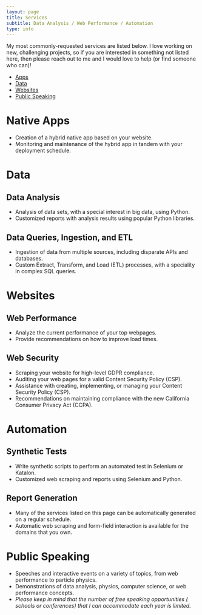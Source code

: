 ```yaml
---
layout: page
title: Services
subtitle: Data Analysis / Web Performance / Automation
type: info
---
```


My most commonly-requested services are listed below. I love working on new, challenging projects, so if you are interested in something not listed here, then please reach out to me and I would love to help (or find someone who can)!

- [Apps](#native-apps)
- [Data](#data)
- [Websites](#websites)
- [Public Speaking](#public-speaking)

# Native Apps
- Creation of a hybrid native app based on your website. 
- Monitoring and maintenance of the hybrid app in tandem with your deployment schedule. 

# Data
## Data Analysis
- Analysis of data sets, with a special interest in big data, using Python. 
- Customized reports with analysis results using popular Python libraries. 

## Data Queries, Ingestion, and ETL
- Ingestion of data from multiple sources, including disparate APIs and databases. 
- Custom Extract, Transform, and Load (ETL) processes, with a speciality in complex SQL queries. 

# Websites 
## Web Performance
- Analyze the current performance of your top webpages. 
- Provide recommendations on how to improve load times. 

## Web Security
- Scraping your website for high-level GDPR compliance. 
- Auditing your web pages for a valid Content Security Policy (CSP). 
- Assistance with creating, implementing, or managing your Content Security Policy (CSP). 
- Recommendations on maintaining compliance with the new California Consumer Privacy Act (CCPA).

# Automation
## Synthetic Tests
- Write synthetic scripts to perform an automated test in Selenium or Katalon. 
- Customized web scraping and reports using Selenium and Python. 

## Report Generation 
- Many of the services listed on this page can be automatically generated on a regular schedule.
- Automatic web scraping and form-field interaction is available for the domains that you own. 
 
# Public Speaking
- Speeches and interactive events on a variety of topics, from web performance to particle physics. 
- Demonstrations of data analysis, physics, computer science, or web performance concepts. 
- *Please keep in mind that the number of free speaking opportunities ( schools or conferences) that I can accommodate each year is limited.*
